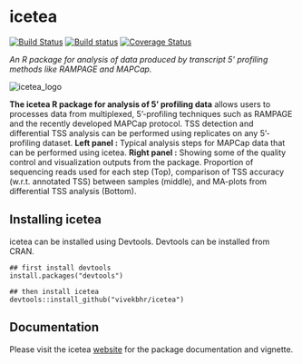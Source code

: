 # icetea

[![Build Status](https://travis-ci.org/vivekbhr/icetea.svg?branch=master)](https://travis-ci.org/vivekbhr/icetea)
[![Build status](https://ci.appveyor.com/api/projects/status/58od90th3qg5o7f0/branch/master?svg=true)](https://ci.appveyor.com/project/vivekbhr/icetea/branch/master)
[![Coverage Status](https://coveralls.io/repos/github/vivekbhr/icetea/badge.svg?branch=master)](https://coveralls.io/github/vivekbhr/icetea?branch=master)

*An R package for analysis of data produced by transcript 5' profiling methods like RAMPAGE and MAPCap.*

![icetea_logo](https://raw.githubusercontent.com/vivekbhr/icetea/master/icetea_front.png)

**The icetea R package for analysis of 5’ profiling data** allows users to processes data from multiplexed,
5’-profiling techniques such as RAMPAGE and the recently developed MAPCap protocol. TSS detection and
differential TSS analysis can be performed using replicates on any 5’-profiling dataset.
**Left panel :**  Typical analysis steps for MAPCap data that can be performed using icetea.
**Right panel :** Showing some of the quality control and visualization outputs from the package.
Proportion of sequencing reads used for each step (Top), comparison of TSS accuracy (w.r.t. annotated TSS)
between samples (middle), and MA-plots from differential TSS analysis (Bottom).


## Installing icetea

icetea can be installed using Devtools. Devtools can be installed from CRAN.

```{r}
## first install devtools
install.packages("devtools")

## then install icetea
devtools::install_github("vivekbhr/icetea")
```

## Documentation

Please visit the icetea [website](https://vivekbhr.github.io/icetea/) for the package documentation and vignette.
